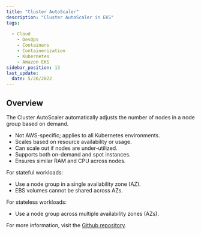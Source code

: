 ```yaml
---
title: "Cluster AutoScaler"
description: "Cluster AutoScaler in EKS"
tags: 
 
  - Cloud
    - DevOps
    - Containers
    - Containerization
    - Kubernetes
    - Amazon EKS
sidebar_position: 13
last_update:
  date: 5/26/2022
---
```




## Overview

The Cluster AutoScaler automatically adjusts the number of nodes in a node group based on demand.

- Not AWS-specific; applies to all Kubernetes environments.
- Scales based on resource availability or usage.
- Can scale out if nodes are under-utilized.
- Supports both on-demand and spot instances.
- Ensures similar RAM and CPU across nodes.

For stateful workloads:

- Use a node group in a single availability zone (AZ).
- EBS volumes cannot be shared across AZs.

For stateless workloads:

- Use a node group across multiple availability zones (AZs).

For more information, visit the [Github repository](https://github.com/kubernetes/autoscaler).




 

  